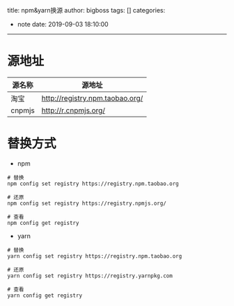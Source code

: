 title: npm&yarn换源
author: bigboss
tags: []
categories:
  - note
date: 2019-09-03 18:10:00
---
# 源地址

源名称 | 源地址
---|---
淘宝 | http://registry.npm.taobao.org/
cnpmjs | http://r.cnpmjs.org/

# 替换方式
- npm

```shell
# 替换
npm config set registry https://registry.npm.taobao.org

# 还原
npm config set registry https://registry.npmjs.org/

# 查看
npm config get registry
```

- yarn

```shell
# 替换
yarn config set registry https://registry.npm.taobao.org

# 还原
yarn config set registry https://registry.yarnpkg.com

# 查看
yarn config get registry
```

